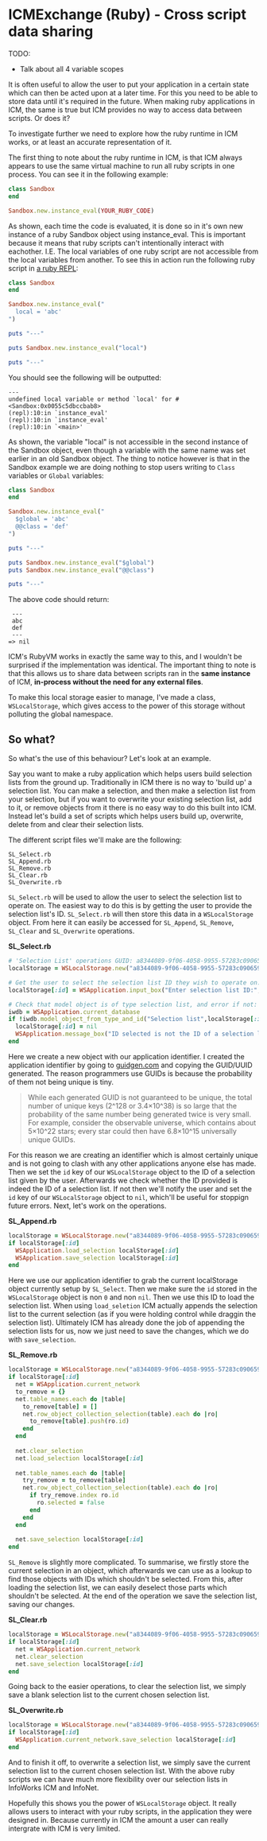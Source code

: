 # ICMExchange (Ruby) - Cross script data sharing

TODO:

* Talk about all 4 variable scopes

It is often useful to allow the user to put your application in a certain state which can then be acted upon at a later time. For this you need to be able to store data until it's required in the future. When making ruby applications in ICM, the same is true but ICM provides no way to access data between scripts. Or does it?

To investigate further we need to explore how the ruby runtime in ICM works, or at least an accurate representation of it.

The first thing to note about the ruby runtime in ICM, is that ICM always appears to use the same virtual machine to run all ruby scripts in one process. You can see it in the following example:

```ruby
class Sandbox
end

Sandbox.new.instance_eval(YOUR_RUBY_CODE)
```

As shown, each time the code is evaluated, it is done so in it's own new instance of a ruby Sandbox object using instance_eval.  This is important because it means that ruby scripts can't intentionally interact with eachother. I.E. The local variables of one ruby script are not accessible from the local variables from another. To see this in action run the following ruby script in [a ruby REPL](https://repl.it/languages/ruby):

```ruby
class Sandbox
end

Sandbox.new.instance_eval("
  local = 'abc'
")

puts "---"

puts Sandbox.new.instance_eval("local")

puts "---"
```

You should see the following will be outputted:

```
---
undefined local variable or method `local' for #<Sandbox:0x0055c5dbccbab8>
(repl):10:in `instance_eval'
(repl):10:in `instance_eval'
(repl):10:in `<main>'
```

As shown, the variable "local" is not accessible in the second instance of the Sandbox object, even though a variable with the same name was set earlier in an old Sandbox object. The thing to notice however is that in the Sandbox example we are doing nothing to stop users writing to `Class` variables or `Global` variables:

```ruby
class Sandbox
end

Sandbox.new.instance_eval("
  $global = 'abc'
  @@class = 'def'
")

puts "---"

puts Sandbox.new.instance_eval("$global")
puts Sandbox.new.instance_eval("@@class")

puts "---"
```

The above code should return:

```
 ---
 abc
 def
 ---
=> nil
```

ICM's RubyVM works in exactly the same way to this, and I wouldn't be surprised if the implementation was identical. The important thing to note is that this allows us to share data between scripts ran in the **same instance** of ICM, **in-process without the need for any external files**.

To make this local storage easier to manage, I've made a class, `WSLocalStorage`, which gives access to the power of this storage without polluting the global namespace.

## So what?

So what's the use of this behaviour? Let's look at an example.

Say you want to make a ruby application which helps users build selection lists from the ground up. Traditionally in ICM there is no way to 'build up' a selection list. You can make a selection, and then make a selection list from your selection, but if you want to overwrite your existing selection list, add to it, or remove objects from it there is no easy way to do this built into ICM. Instead let's build a set of scripts which helps users build up, overwrite, delete from and clear their selection lists.

The different script files we'll make are the following:

```
SL_Select.rb
SL_Append.rb
SL_Remove.rb
SL_Clear.rb
SL_Overwrite.rb
```

`SL_Select.rb` will be used to allow the user to select the selection list to operate on. The easiest way to do this is by getting the user to provide the selection list's ID. `SL_Select.rb` will then store this data in a `WSLocalStorage` object. From here it can easily be accessed for `SL_Append`, `SL_Remove`, `SL_Clear` and `SL_Overwrite` operations.

**SL_Select.rb**

```ruby
# 'Selection List' operations GUID: a8344089-9f06-4058-9955-57283c090659
localStorage = WSLocalStorage.new("a8344089-9f06-4058-9955-57283c090659")

# Get the user to select the selection list ID they wish to operate on:
localStorage[:id] = WSApplication.input_box("Enter selection list ID:", "Select selection list", "").to_i

# Check that model object is of type selection list, and error if not:
iwdb = WSApplication.current_database
if !iwdb.model_object_from_type_and_id("Selection list",localStorage[:id])
  localStorage[:id] = nil
  WSApplication.message_box("ID selected is not the ID of a selection list.","!","OK",nil)
end
```

Here we create a new object with our application identifier. I created the application identifier by going to [guidgen.com](https://www.guidgen.com/) and copying the GUID/UUID generated. The reason programmers use GUIDs is because the probability of them not being unique is tiny.

> While each generated GUID is not guaranteed to be unique, the total number of unique keys (2^128 or 3.4×10^38) is so large that the probability of the same number being generated twice is very small. For example, consider the observable universe, which contains about 5×10^22 stars; every star could then have 6.8×10^15 universally unique GUIDs.

For this reason we are creating an identifier which is almost certainly unique and is not going to clash with any other applications anyone else has made. Then we set the `id` key of our `WSLocalStorage` object to the ID of a selection list given by the user. Afterwards we check whether the ID provided is indeed the ID of a selection list. If not then we'll notify the user and set the `id` key of our `WSLocalStorage` object to `nil`, which'll be useful for stoppign future errors. Next, let's work on the operations.

**SL_Append.rb**

```ruby
localStorage = WSLocalStorage.new("a8344089-9f06-4058-9955-57283c090659")
if localStorage[:id]
  WSApplication.load_selection localStorage[:id]
  WSApplication.save_selection localStorage[:id]
end
```

Here we use our application identifier to grab the current localStorage object currently setup by `SL_Select`. Then we make sure the `id` stored in the `WSLocalStorage` object is non `0` and non `nil`. Then we use this ID to load the selection list. When using `load_seletion` ICM actually appends the selection list to the current selection (as if you were holding control while draggin the selection list). Ultimately ICM has already done the job of appending the selection lists for us, now we just need to save the changes, which we do with `save_selection`.

**SL_Remove.rb**

```ruby
localStorage = WSLocalStorage.new("a8344089-9f06-4058-9955-57283c090659")
if localStorage[:id]
  net = WSApplication.current_network
  to_remove = {}
  net.table_names.each do |table|
    to_remove[table] = []
    net.row_object_collection_selection(table).each do |ro|
      to_remove[table].push(ro.id)
    end
  end
  
  net.clear_selection
  net.load_selection localStorage[:id]
  
  net.table_names.each do |table|
    try_remove = to_remove[table]
    net.row_object_collection_selection(table).each do |ro|
      if try_remove.index ro.id
        ro.selected = false
      end
    end
  end
  
  net.save_selection localStorage[:id]
end
```

`SL_Remove` is slightly more complicated. To summarise, we firstly store the current selection in an object, which afterwards we can use as a lookup to find those objects with IDs which shouldn't be selected. From this, after loading the selection list, we can easily deselect those parts which shouldn't be selected. At the end of the operation we save the selection list, saving our changes.

**SL_Clear.rb**

```ruby
localStorage = WSLocalStorage.new("a8344089-9f06-4058-9955-57283c090659")
if localStorage[:id]
  net = WSApplication.current_network
  net.clear_selection
  net.save_selection localStorage[:id]
end
```

Going back to the easier operations, to clear the selection list, we simply save a blank selection list to the current chosen selection list.

**SL_Overwrite.rb**

```ruby
localStorage = WSLocalStorage.new("a8344089-9f06-4058-9955-57283c090659")
if localStorage[:id]
  WSApplication.current_network.save_selection localStorage[:id]
end
```

And to finish it off, to overwrite a selection list, we simply save the current selection list to the current chosen selection list. With the above ruby scripts we can have much more flexibility over our selection lists in InfoWorks ICM and InfoNet.

Hopefully this shows you the power of `WSLocalStorage` object. It really allows users to interact with your ruby scripts, in the application they were designed in. Because currently in ICM the amount a user can really intergrate with ICM is very limited.

